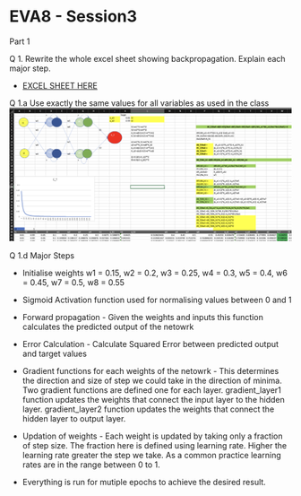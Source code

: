# EVA8 - Session3



Part 1

Q 1. Rewrite the whole excel sheet showing backpropagation. Explain each major step.

* [EXCEL SHEET HERE](https://github.com/visionenthusiast/EVA8/blob/main/S3/Part1/BackPropagation.xlsx)

Q 1.a Use exactly the same values for all variables as used in the class
![alt text](screenshot1.png "Screenshot")

Q 1.d Major Steps


* Initialise weights  w1 = 0.15, w2 = 0.2, w3 = 0.25, w4 = 0.3, w5 = 0.4, w6 = 0.45, w7 = 0.5, w8 = 0.55
* Sigmoid Activation function used for normalising values between 0 and 1
* Forward propagation - Given the weights and inputs this function calculates the predicted output of the netowrk
* Error Calculation - Calculate Squared Error between predicted output and target values

* Gradient functions for each weights of the netowrk - This determines the direction and size of step we could take in the direction of minima. Two gradient functions are defined one for each layer. gradient_layer1 function updates the weights that connect the input layer to the hidden layer. gradient_layer2 function updates the weights that connect the hidden layer to output layer.

* Updation of weights - Each weight is updated by taking only a fraction of step size. The fraction here is defined using learning rate. Higher the learning rate greater the step we take. As a common practice learning rates are in the range between 0 to 1.
* Everything is run for mutiple epochs to achieve the desired result.

